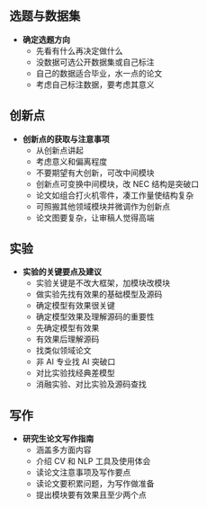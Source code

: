## 选题与数据集
- **确定选题方向**
  - 先看有什么再决定做什么
  - 没数据可选公开数据集或自己标注
  - 自己的数据适合毕业，水一点的论文
  - 考虑自己标注数据，要考虑其意义

## 创新点
- **创新点的获取与注意事项**
  - 从创新点讲起
  - 考虑意义和偏离程度
  - 不要期望有大创新，可改中间模块
  - 创新点可变换中间模块，改 NEC 结构是突破口
  - 论文如组合打火机零件，凑工作量使结构复杂
  - 可照搬其他领域模块并微调作为创新点
  - 论文图要复杂，让审稿人觉得高端

## 实验
- **实验的关键要点及建议**
  - 实验关键是不改大框架，加模块改模块
  - 做实验先找有效果的基础模型及源码
  - 确定模型有效果很关键
  - 确定模型效果及理解源码的重要性
  - 先确定模型有效果
  - 有效果后理解源码
  - 找类似领域论文
  - 非 AI 专业找 AI 突破口
  - 对比实验找经典差模型
  - 消融实验、对比实验及源码查找

## 写作
- **研究生论文写作指南**
  - 涵盖多方面内容
  - 介绍 CV 和 NLP 工具及使用体会
  - 读论文注意事项及写作要点
  - 读论文要积累问题，为写作做准备
  - 提出模块要有效果且至少两个点